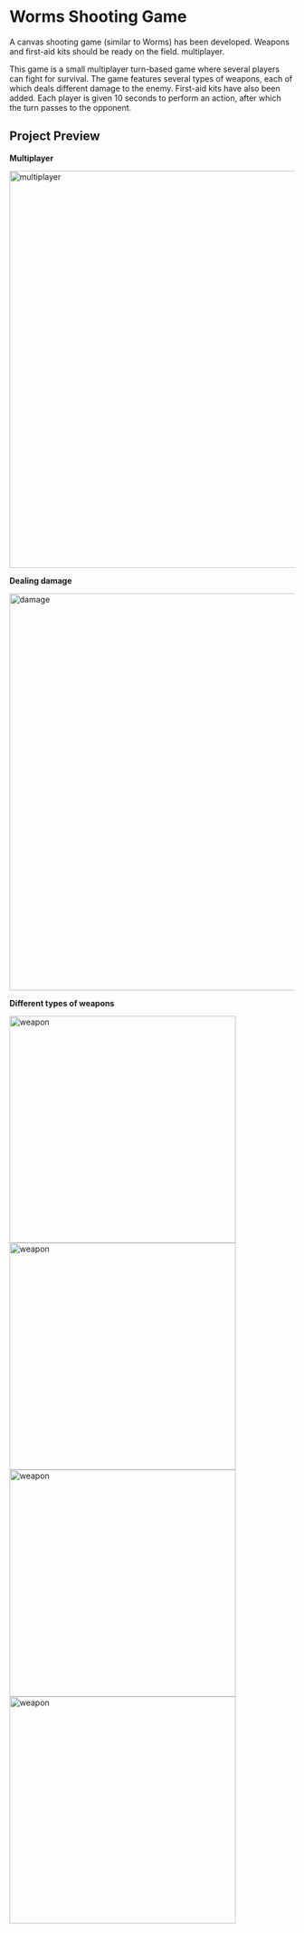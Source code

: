 # Worms Shooting Game

A canvas shooting game (similar to Worms) has been developed. Weapons and first-aid kits should be ready on the field. multiplayer.

This game is a small multiplayer turn-based game where several players can fight for survival. 
The game features several types of weapons, each of which deals different damage to the enemy. 
First-aid kits have also been added. Each player is given 10 seconds to perform an action, after which the turn passes to the opponent.

## Project Preview
**<p>Multiplayer</p>**
<img src="https://i.imgur.com/xBhSWM3.png" alt="multiplayer" width="700">
**<p>Dealing damage</p>**
<img src="https://i.imgur.com/xl1zuUt.png" alt="damage" width="700">

**<p>Different types of weapons</p>**
<img src="https://i.imgur.com/zrabAh3.png" alt="weapon" width="400">
<img src="https://i.imgur.com/OqUH0iq.png" alt="weapon" width="400">
<img src="https://i.imgur.com/eF8YChT.png" alt="weapon" width="400">
<img src="https://i.imgur.com/6u1XMI2.png" alt="weapon" width="400">
